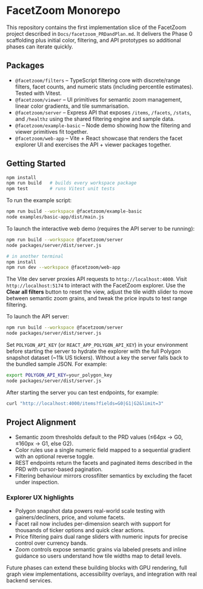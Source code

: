 # FacetZoom Monorepo

This repository contains the first implementation slice of the FacetZoom project described in `Docs/facetzoom_PRDandPlan.md`. It delivers the Phase 0 scaffolding plus initial color, filtering, and API prototypes so additional phases can iterate quickly.

## Packages

- `@facetzoom/filters` – TypeScript filtering core with discrete/range filters, facet counts, and numeric stats (including percentile estimates). Tested with Vitest.
- `@facetzoom/viewer` – UI primitives for semantic zoom management, linear color gradients, and tile summarisation.
- `@facetzoom/server` – Express API that exposes `/items`, `/facets`, `/stats`, and `/healthz` using the shared filtering engine and sample data.
- `@facetzoom/example-basic` – Node demo showing how the filtering and viewer primitives fit together.
- `@facetzoom/web-app` – Vite + React showcase that renders the facet explorer UI and exercises the API + viewer packages together.

## Getting Started

```bash
npm install
npm run build   # builds every workspace package
npm test        # runs Vitest unit tests
```

To run the example script:

```bash
npm run build --workspace @facetzoom/example-basic
node examples/basic-app/dist/main.js
```

To launch the interactive web demo (requires the API server to be running):

```bash
npm run build --workspace @facetzoom/server
node packages/server/dist/server.js

# in another terminal
npm install
npm run dev --workspace @facetzoom/web-app
```

The Vite dev server proxies API requests to `http://localhost:4000`. Visit `http://localhost:5174` to interact with the FacetZoom explorer. Use the **Clear all filters** button to reset the view, adjust the tile width slider to move between semantic zoom grains, and tweak the price inputs to test range filtering.

To launch the API server:

```bash
npm run build --workspace @facetzoom/server
node packages/server/dist/server.js
```

Set `POLYGON_API_KEY` (or `REACT_APP_POLYGON_API_KEY`) in your environment before starting the server to hydrate the explorer with the full Polygon snapshot dataset (~11k US tickers). Without a key the server falls back to the bundled sample JSON. For example:

```bash
export POLYGON_API_KEY=your_polygon_key
node packages/server/dist/server.js
```

After starting the server you can test endpoints, for example:

```bash
curl "http://localhost:4000/items?fields=G0|G1|G2&limit=3"
```

## Project Alignment

- Semantic zoom thresholds default to the PRD values (≤64px → G0, ≤160px → G1, else G2).
- Color rules use a single numeric field mapped to a sequential gradient with an optional reverse toggle.
- REST endpoints return the facets and paginated items described in the PRD with cursor-based pagination.
- Filtering behaviour mirrors crossfilter semantics by excluding the facet under inspection.

### Explorer UX highlights

- Polygon snapshot data powers real-world scale testing with gainers/decliners, price, and volume facets.
- Facet rail now includes per-dimension search with support for thousands of ticker options and quick clear actions.
- Price filtering pairs dual range sliders with numeric inputs for precise control over currency bands.
- Zoom controls expose semantic grains via labeled presets and inline guidance so users understand how tile widths map to detail levels.

Future phases can extend these building blocks with GPU rendering, full graph view implementations, accessibility overlays, and integration with real backend services.
